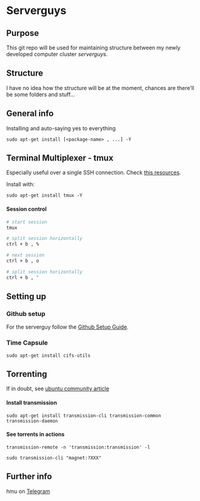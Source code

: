 # Serverguys

## Purpose

This git repo will be used for maintaining structure between my newly developed computer cluster *serverguys*.

## Structure

I have no idea how the structure will be at the moment, chances are there'll be some folders and stuff...

## General info

Installing and auto-saying yes to everything
```
sudo apt-get install [<package-name> , ...] -Y
```

## Terminal Multiplexer - tmux
Especially useful over a single SSH connection.
Check [this resources](https://www.digitalocean.com/community/tutorials/how-to-install-and-use-tmux-on-ubuntu-12-10--2).

Install with:
```
sudo apt-get install tmux -Y
```
#### Session control
```bash
# start session
tmux
```
```bash
# split session horizontally
ctrl + b , %
```
```bash
# next session
ctrl + b , o
```
```bash
# split session horizontally
ctrl + b , "
```

## Setting up

### Github setup
For the serverguy follow the [Github Setup Guide](https://help.github.com/articles/generating-a-new-ssh-key-and-adding-it-to-the-ssh-agent/).

### Time Capsule

```
sudo apt-get install cifs-utils
```

## Torrenting
If in doubt, see [ubuntu community article](https://help.ubuntu.com/community/TransmissionHowTo)
#### Install transmission
```
sudo apt-get install transmission-cli transmission-common transmission-daemon
```
#### See torrents in actions
```
transmission-remote -n 'transmission:transmission' -l
```

```
sudo transmission-cli "magnet:?XXX"
```



## Further info

hmu on [Telegram](http://t.me/DannyDannyDanny)
